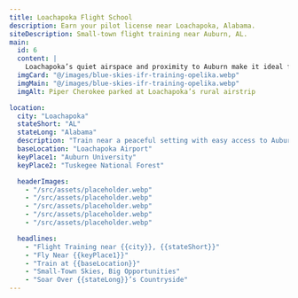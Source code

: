 ```yaml
---
title: Loachapoka Flight School
description: Earn your pilot license near Loachapoka, Alabama.
siteDescription: Small-town flight training near Auburn, AL.
main:
  id: 6
  content: |
    Loachapoka’s quiet airspace and proximity to Auburn make it ideal for focused flight training.
  imgCard: "@/images/blue-skies-ifr-training-opelika.webp"
  imgMain: "@/images/blue-skies-ifr-training-opelika.webp"
  imgAlt: Piper Cherokee parked at Loachapoka’s rural airstrip

location:
  city: "Loachapoka"
  stateShort: "AL"
  stateLong: "Alabama"
  description: "Train near a peaceful setting with easy access to Auburn’s resources."
  baseLocation: "Loachapoka Airport"
  keyPlace1: "Auburn University"
  keyPlace2: "Tuskegee National Forest"

  headerImages:
    - "/src/assets/placeholder.webp"
    - "/src/assets/placeholder.webp"
    - "/src/assets/placeholder.webp"
    - "/src/assets/placeholder.webp"
    - "/src/assets/placeholder.webp"

  headlines:
    - "Flight Training near {{city}}, {{stateShort}}"
    - "Fly Near {{keyPlace1}}"
    - "Train at {{baseLocation}}"
    - "Small-Town Skies, Big Opportunities"
    - "Soar Over {{stateLong}}’s Countryside"
---
```

